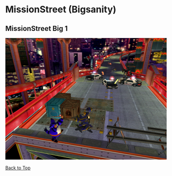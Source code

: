# MissionStreet (Bigsanity)

## MissionStreet Big 1
![](./MissionStreet/big-1-1.png)

[Back to Top](#)

